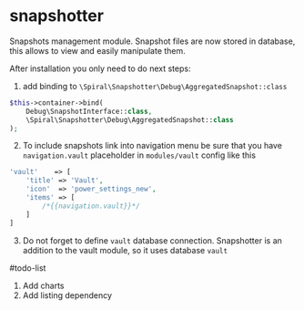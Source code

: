 # snapshotter
Snapshots management module. Snapshot files are now stored in database, this allows to view and easily manipulate them. 

After installation you only need to do next steps:

1. add binding to `\Spiral\Snapshotter\Debug\AggregatedSnapshot::class`
```php
$this->container->bind(
    Debug\SnapshotInterface::class,
    \Spiral\Snapshotter\Debug\AggregatedSnapshot::class
);
```

2. To include snapshots link into navigation menu be sure that you have `navigation.vault` placeholder in `modules/vault` config like this
```php
'vault'    => [
    'title' => 'Vault',
    'icon'  => 'power_settings_new',
    'items' => [
        /*{{navigation.vault}}*/
    ]
]
```

3. Do not forget to define `vault` database connection.
Snapshotter is an addition to the vault module, so it uses database `vault`

#todo-list
1. Add charts
2. Add listing dependency